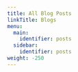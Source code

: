 ```yaml
---
title: All Blog Posts
linkTitle: Blogs
menu:
  main:
    identifier: posts
  sidebar:
    identifier: posts
weight: -250
---
```

